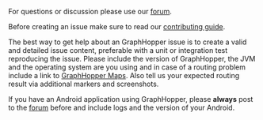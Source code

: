 For questions or discussion please use our [forum](https://discuss.graphhopper.com).

Before creating an issue make sure to read our [contributing guide](https://github.com/graphhopper/graphhopper/blob/master/.github/CONTRIBUTING.md).

The best way to get help about an GraphHopper issue is to create a valid and detailed issue content, preferable with a unit or integration test reproducing the issue. Please include the version of GraphHopper, the JVM and the operating system are you using and in case of a routing problem include a link to [GraphHopper Maps](https://graphhopper.com/maps/). Also tell us your expected routing result via additional markers and screenshots.

If you have an Android application using GraphHopper, please **always** post to the [forum](https://discuss.graphhopper.com/c/graphhopper/graphhopper-ios-and-android) before and include logs and the version of your Android.
